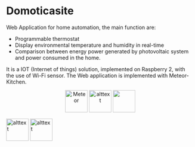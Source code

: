 
# Domoticasite
Web Application for home automation, the main function are:

- Programmable thermostat
- Display environmental temperature and humidity in real-time
- Comparison between energy power generated by photovoltaic system and power consumed in the home.

It is a IOT (Internet of things) solution, implemented on Raspberry 2, with the use of Wi-Fi sensor.
The Web application is implemented with Meteor-Kitchen.


<p align="center">
  <a href='https://www.meteor.com'><img src='https://user-images.githubusercontent.com/841294/26841702-0902bbee-4af3-11e7-9805-0618da66a246.png' height='60' alt='Meteor'></a>
   <a><img src='https://shop.highsoft.com/skin/frontend/highsoft/bootstrap/images/logo.svg' alt='alttext' height='60'></a>
   <a><img src='https://yt3.ggpht.com/-Ru_3Y3MG2EE/AAAAAAAAAAI/AAAAAAAAAAA/sBdLAAaTKwA/s900-c-k-no-mo-rj-c0xffffff/photo.jpgalt='alttext' height='60'></a>
     
   <a><img src='https://encrypted-tbn3.gstatic.com/images?q=tbn:ANd9GcQ6OTvEpuXGtoQ7rS_MuwV8DurmIKFlEdWVsQBo8J-CMd-NLos-' alt='alttext' height='60'></a>
   <a><img src='https://encrypted-tbn3.gstatic.com/images?q=tbn:ANd9GcRvG55OJYJ0rQktTd5AtYW-yerEjB6dmeWLOibbsASKXRNbDNcJpUu0w-Hr' alt='alttext' height='60'></a>
</p>
